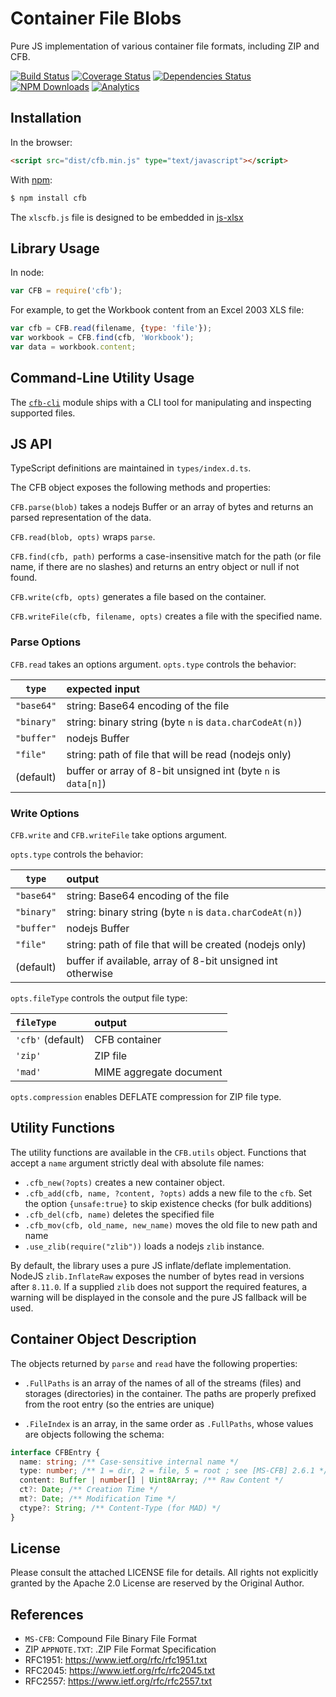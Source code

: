 # Container File Blobs

Pure JS implementation of various container file formats, including ZIP and CFB.

[![Build Status](https://travis-ci.org/SheetJS/js-cfb.svg?branch=master)](https://travis-ci.org/SheetJS/js-cfb)
[![Coverage Status](http://img.shields.io/coveralls/SheetJS/js-cfb/master.svg)](https://coveralls.io/r/SheetJS/js-cfb?branch=master)
[![Dependencies Status](https://david-dm.org/sheetjs/js-cfb/status.svg)](https://david-dm.org/sheetjs/js-cfb)
[![NPM Downloads](https://img.shields.io/npm/dt/cfb.svg)](https://npmjs.org/package/cfb)
[![Analytics](https://ga-beacon.appspot.com/UA-36810333-1/SheetJS/js-cfb?pixel)](https://github.com/SheetJS/js-cfb)

## Installation

In the browser:

```html
<script src="dist/cfb.min.js" type="text/javascript"></script>
```

With [npm](https://www.npmjs.org/package/cfb):

```bash
$ npm install cfb
```

The `xlscfb.js` file is designed to be embedded in [js-xlsx](http://git.io/xlsx)


## Library Usage

In node:

```js
var CFB = require('cfb');
```

For example, to get the Workbook content from an Excel 2003 XLS file:

```js
var cfb = CFB.read(filename, {type: 'file'});
var workbook = CFB.find(cfb, 'Workbook');
var data = workbook.content;
```


## Command-Line Utility Usage

The [`cfb-cli`](https://www.npmjs.com/package/cfb-cli) module ships with a CLI
tool for manipulating and inspecting supported files.


## JS API

TypeScript definitions are maintained in `types/index.d.ts`.

The CFB object exposes the following methods and properties:

`CFB.parse(blob)` takes a nodejs Buffer or an array of bytes and returns an
parsed representation of the data.

`CFB.read(blob, opts)` wraps `parse`.

`CFB.find(cfb, path)` performs a case-insensitive match for the path (or file
name, if there are no slashes) and returns an entry object or null if not found.

`CFB.write(cfb, opts)` generates a file based on the container.

`CFB.writeFile(cfb, filename, opts)` creates a file with the specified name.

### Parse Options

`CFB.read` takes an options argument.  `opts.type` controls the behavior:

| `type`     | expected input                                                  |
|------------|:----------------------------------------------------------------|
| `"base64"` | string: Base64 encoding of the file                             |
| `"binary"` | string: binary string (byte `n` is `data.charCodeAt(n)`)        |
| `"buffer"` | nodejs Buffer                                                   |
| `"file"`   | string: path of file that will be read (nodejs only)            |
| (default)  | buffer or array of 8-bit unsigned int (byte `n` is `data[n]`)   |


### Write Options

`CFB.write` and `CFB.writeFile` take options argument.

`opts.type` controls the behavior:

| `type`     | output                                                          |
|------------|:----------------------------------------------------------------|
| `"base64"` | string: Base64 encoding of the file                             |
| `"binary"` | string: binary string (byte `n` is `data.charCodeAt(n)`)        |
| `"buffer"` | nodejs Buffer                                                   |
| `"file"`   | string: path of file that will be created (nodejs only)         |
| (default)  | buffer if available, array of 8-bit unsigned int otherwise      |

`opts.fileType` controls the output file type:

| `fileType`         | output                  |
|:-------------------|:------------------------|
| `'cfb'` (default)  | CFB container           |
| `'zip'`            | ZIP file                |
| `'mad'`            | MIME aggregate document |

`opts.compression` enables DEFLATE compression for ZIP file type.


## Utility Functions

The utility functions are available in the `CFB.utils` object.  Functions that
accept a `name` argument strictly deal with absolute file names:

- `.cfb_new(?opts)` creates a new container object.
- `.cfb_add(cfb, name, ?content, ?opts)` adds a new file to the `cfb`.
  Set the option `{unsafe:true}` to skip existence checks (for bulk additions)
- `.cfb_del(cfb, name)` deletes the specified file
- `.cfb_mov(cfb, old_name, new_name)` moves the old file to new path and name
- `.use_zlib(require("zlib"))` loads a nodejs `zlib` instance.

By default, the library uses a pure JS inflate/deflate implementation.  NodeJS
`zlib.InflateRaw` exposes the number of bytes read in versions after `8.11.0`.
If a supplied `zlib` does not support the required features, a warning will be
displayed in the console and the pure JS fallback will be used.


## Container Object Description

The objects returned by `parse` and `read` have the following properties:

- `.FullPaths` is an array of the names of all of the streams (files) and
  storages (directories) in the container.  The paths are properly prefixed from
  the root entry (so the entries are unique)

- `.FileIndex` is an array, in the same order as `.FullPaths`, whose values are
  objects following the schema:

```typescript
interface CFBEntry {
  name: string; /** Case-sensitive internal name */
  type: number; /** 1 = dir, 2 = file, 5 = root ; see [MS-CFB] 2.6.1 */
  content: Buffer | number[] | Uint8Array; /** Raw Content */
  ct?: Date; /** Creation Time */
  mt?: Date; /** Modification Time */
  ctype?: String; /** Content-Type (for MAD) */
}
```


## License

Please consult the attached LICENSE file for details.  All rights not explicitly
granted by the Apache 2.0 License are reserved by the Original Author.


## References

 - `MS-CFB`: Compound File Binary File Format
 - ZIP `APPNOTE.TXT`: .ZIP File Format Specification
 - RFC1951: https://www.ietf.org/rfc/rfc1951.txt
 - RFC2045: https://www.ietf.org/rfc/rfc2045.txt
 - RFC2557: https://www.ietf.org/rfc/rfc2557.txt

